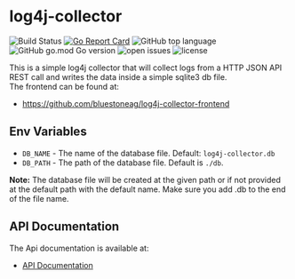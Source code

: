 # log4j-collector
![Build Status](https://github.com/bluestoneag/log4j-collector/workflows/CI/badge.svg) 
[![Go Report Card](https://goreportcard.com/badge/github.com/bluestoneag/log4j-collector)](https://goreportcard.com/report/github.com/bluestoneag/log4j-collector) 
![GitHub top language](https://img.shields.io/github/languages/top/bluestoneag/log4j-collector)
![GitHub go.mod Go version](https://img.shields.io/github/go-mod/go-version/bluestoneag/log4j-collector) 
![open issues](https://img.shields.io/github/issues-raw/bluestoneag/log4j-collector)
![license](https://img.shields.io/github/license/bluestoneag/log4j-collector)

This is a simple log4j collector that will collect logs from a HTTP JSON API REST call and writes the data inside a simple sqlite3 db file.  
The frontend can be found at:
- https://github.com/bluestoneag/log4j-collector-frontend

## Env Variables

* `DB_NAME` - The name of the database file. Default: `log4j-collector.db`
* `DB_PATH` - The path of the database file. Default is `./db`.

**Note:** The database file will be created at the given path or if not provided at the default path with the default name. Make sure you add .db to the end of the file name.

## API Documentation
The Api documentation is available at:
- [API Documentation](docs/)